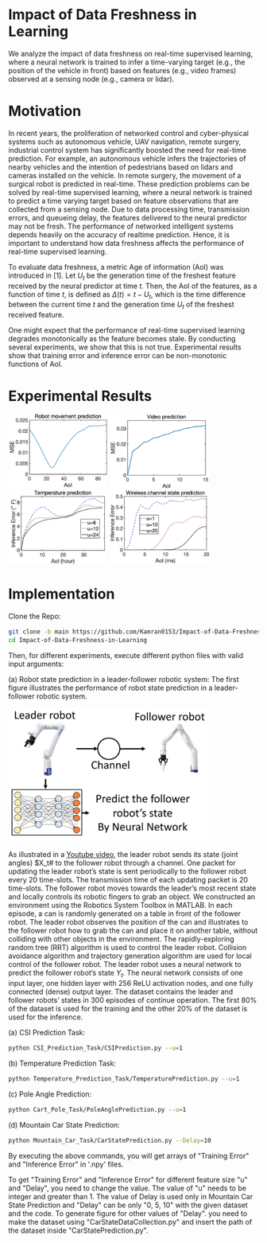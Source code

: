 # Impact of Data Freshness in Learning

We analyze the impact of data freshness on real-time supervised learning, where a neural network is trained to infer a time-varying target (e.g., the position of the vehicle in front) based on features (e.g., video frames) observed at a sensing node (e.g., camera or lidar). 

# Motivation
In recent years, the proliferation of networked control and cyber-physical systems such as autonomous vehicle, UAV navigation, remote surgery, industrial control system has significantly boosted the need for real-time prediction. For example, an autonomous vehicle infers the trajectories of
nearby vehicles and the intention of pedestrians based on lidars and cameras installed on the vehicle. In remote surgery, the
movement of a surgical robot is predicted in real-time. These prediction problems can be solved by real-time supervised
learning, where a neural network is trained to predict a time varying target based on feature observations that are collected
from a sensing node. Due to data processing time, transmission errors, and queueing delay, the features delivered to the neural
predictor may not be fresh. The performance of networked intelligent systems depends heavily on the accuracy of realtime
prediction. Hence, it is important to understand how data freshness affects the performance of real-time supervised
learning.

To evaluate data freshness, a metric Age of information (AoI) was introduced in [1]. Let $U_t$ be the generation time of the freshest feature received by the neural predictor at time $t$. Then, the AoI of the features, as a function of time $t$, is defined as $\Delta(t) = t-U_t$, which is the time difference between the current time $t$ and the generation time $U_t$ of the freshest received feature.

One might expect that the performance of real-time supervised learning degrades monotonically as the feature becomes stale. By conducting several experiments, we show that this is not true. Experimental results show that training error and inference error can be non-monotonic functions of AoI.

# Experimental Results
<p float="left">
  <img src="/RobotInferenceError.jpg" width="200" />
  <img src="/VideoInferenceError.jpg" width="200" /> 
  <img src="/TemperatureInferenceError.jpg" width="200" />
  <img src="/WirelessCSIInferenceError.jpg" width="200" />
</p>

# Implementation

Clone the Repo:
```sh
git clone -b main https://github.com/Kamran0153/Impact-of-Data-Freshness-in-Learning.git 
cd Impact-of-Data-Freshness-in-Learning
```

Then, for different experiments, execute different python files with valid input arguments:

(a) Robot state prediction in a leader-follower robotic system:
The first figure illustrates the performance of robot state prediction in
a leader-follower robotic system. 
<p float="left">
  <img src="/RoboticExperimentModel.png" width="400"></p>

As illustrated in a [Youtube video](https://www.youtube.com/watch?v=_z4FHuu3-ag), the leader robot sends its state (joint angles) $X_t# to the follower robot through a channel. One packet for updating the leader robot’s state is sent periodically to the follower robot every 20 time-slots. The transmission time of each updating packet is 20 time-slots. The follower robot moves towards the leader’s most recent state and locally controls its robotic fingers to grab an object. We constructed an environment using the Robotics System Toolbox in MATLAB. In each episode, a can is randomly generated on a table in
front of the follower robot. The leader robot observes the position of the can and illustrates to the follower robot how to grab the can and place it on another table, without colliding with other objects in the environment. The rapidly-exploring random tree (RRT) algorithm is used to control the leader
robot. Collision avoidance algorithm and trajectory generation algorithm are used for local control of the follower robot. The leader robot uses a neural network to predict the follower robot’s state $Y_t$. The neural network consists of one input layer, one hidden layer with 256 ReLU activation nodes, and one fully connected (dense) output layer. The dataset contains the leader and follower robots’ states in 300 episodes of continue
operation. The first 80% of the dataset is used for the training and the other 20% of the dataset is used for the inference.

(a) CSI Prediction Task:

```sh
python CSI_Prediction_Task/CSIPrediction.py --u=1
```

(b) Temperature Prediction Task:
```sh
python Temperature_Prediction_Task/TemperaturePrediction.py --u=1
```
(c) Pole Angle Prediction:
```sh
python Cart_Pole_Task/PoleAnglePrediction.py --u=1
```
(d) Mountain Car State Prediction:
```sh
python Mountain_Car_Task/CarStatePrediction.py --Delay=10
```

By executing the above commands, you will get arrays of "Training Error" and "Inference Error" in '.npy' files.

To get "Training Error" and "Inference Error" for different feature size "u" and "Delay", you need to change the value. The value of "u" needs to be integer and greater than 1. The value of Delay is used only in Mountain Car State Prediction and "Delay" can be only "0, 5, 10" with the given dataset and the code. To generate figure for other values of "Delay". you need to make the dataset using "CarStateDataCollection.py" and insert the path of the dataset inside "CarStatePrediction.py".
